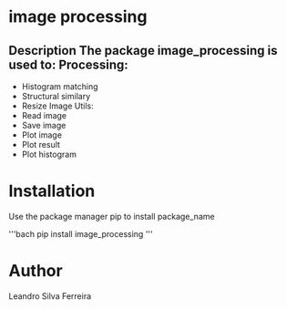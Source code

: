 # **image processing**

## Description The package image_processing is used to: Processing: 
- Histogram matching 
- Structural similary 
- Resize Image Utils: 
- Read image 
- Save image 
- Plot image 
- Plot result 
- Plot histogram

# Installation
Use the package manager pip to install package_name

'''bach pip install image_processing '''

# Author
Leandro Silva Ferreira